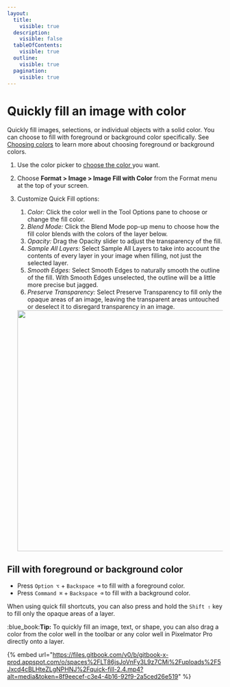 ```yaml
---
layout:
  title:
    visible: true
  description:
    visible: false
  tableOfContents:
    visible: true
  outline:
    visible: true
  pagination:
    visible: true
---
```


# Quickly fill an image with color

Quickly fill images, selections, or individual objects with a solid color. You can choose to fill with foreground or background color specifically. See [Choosing colors](../pixelmator-pro-basics/choose-and-manage-colors-in-pixelmator-pro.md) to learn more about choosing foreground or background colors.

1. Use the color picker to [choose the color ](../pixelmator-pro-basics/choose-and-manage-colors-in-pixelmator-pro.md)you want.
2. Choose **Format > Image > Image Fill with Color** from the Format menu at the top of your screen.
3.  Customize Quick Fill options:

    1. _Color:_ Click the color well in the Tool Options pane to choose or change the fill color.
    2. _Blend Mode:_ Click the Blend Mode pop-up menu to choose how the fill color blends with the colors of the layer below.
    3. _Opacity:_ Drag the Opacity slider to adjust the transparency of the fill.
    4. _Sample All Layers:_ Select Sample All Layers to take into account the contents of every layer in your image when filling, not just the selected layer.
    5. _Smooth Edges:_ Select Smooth Edges to naturally smooth the outline of the fill. With Smooth Edges unselected, the outline will be a little more precise but jagged.
    6. _Preserve Transparency:_ Select Preserve Transparency to fill only the opaque areas of an image, leaving the transparent areas untouched or deselect it to disregard transparency in an image.



    <div align="left"><img src="https://help.pixelmator.com/pixelmator-pro/3.5/assets/English/1625134955000.png" alt="" width="563"></div>

## Fill with foreground or background color

* Press `Option ⌥` + `Backspace ⌫` to fill with a foreground color.
* Press `Command ⌘` + `Backspace ⌫` to fill with a background color.

When using quick fill shortcuts, you can also press and hold the `Shift ⇧` key to fill only the opaque areas of a layer.

:blue\_book:**Tip:** To quickly fill an image, text, or shape, you can also drag a color from the color well in the toolbar or any color well in Pixelmator Pro directly onto a layer.

{% embed url="https://files.gitbook.com/v0/b/gitbook-x-prod.appspot.com/o/spaces%2FLT86jsJoVnFy3L9z7CMi%2Fuploads%2F5Jxcd4cBLHteZLgNPHNJ%2Fquick-fill-2.4.mp4?alt=media&token=8f9eecef-c3e4-4b16-92f9-2a5ced26e519" %}

